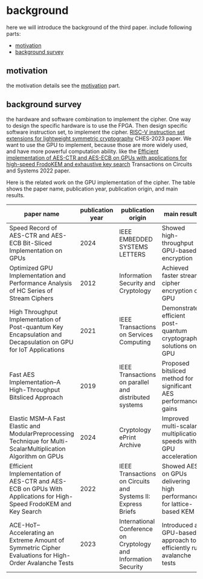 # background

here we will introduce the background of the third paper. include following parts:

- [motivation](#motivation)
- [background survey](#background-survey)

## motivation

the motivation details see the [motivation](./motivation.ipynb) part.

## background survey

the hardware and software combination to implement the cipher. One way to design the specific hardware is to use the FPGA. Then design specific software instruction set, to implement the cipher.
[RISC-V instruction set extensions for lightweight symmetric cryptography](https://tches.iacr.org/index.php/TCHES/article/view/9951) CHES-2023 paper.
We want to use the GPU to implement, because those are more widely used, and have more powerful computation ability.
like the [Efficient implementation of AES-CTR and AES-ECB on GPUs with applications for high-speed FrodoKEM and exhaustive key search](https://ieeexplore.ieee.org/abstract/document/9749135/) Transactions on Circuits and Systems 2022 paper.

Here is the related work on the GPU implementation of the cipher. The table shows the paper name, publication year, publication origin, and main results.

| paper name                                                                                                       | publication year | publication origin                                              | main results                                                         |
| ---------------------------------------------------------------------------------------------------------------- | ---------------- | --------------------------------------------------------------- | -------------------------------------------------------------------- |
| Speed Record of AES-CTR and AES-ECB Bit-Sliced Implementation on GPUs                                            | 2024             | IEEE EMBEDDED SYSTEMS LETTERS                                   | Showed high-throughput GPU-based encryption                          |
| Optimized GPU Implementation and Performance Analysis of HC Series of Stream Ciphers                             | 2012             | Information Security and Cryptology                             | Achieved faster stream cipher encryption on GPU                      |
| High Throughput Implementation of Post-quantum Key Encapsulation and Decapsulation on GPU for IoT Applications   | 2021             | IEEE Transactions on Services Computing                         | Demonstrated efficient post-quantum cryptography solutions on GPU    |
| Fast AES Implementation–A High-Throughput Bitsliced Approach                                                     | 2019             | IEEE Transactions on parallel and distributed systems           | Proposed bitsliced method for significant AES performance gains      |
| Elastic MSM–A Fast Elastic and ModularPreprocessing Technique for Multi-ScalarMultiplication Algorithm on GPUs   | 2024             | Cryptology ePrint Archive                                       | Improved multi-scalar multiplication speeds with GPU acceleration    |
| Efficient Implementation of AES-CTR and AES-ECB on GPUs With Applications for High-Speed FrodoKEM and Key Search | 2022             | IEEE Transactions on Circuits and Systems II: Express Briefs    | Showed AES on GPUs delivering high performance for lattice-based KEM |
| ACE-HoT–Accelerating an Extreme Amount of Symmetric Cipher Evaluations for High-Order Avalanche Tests            | 2023             | International Conference on Cryptology and Information Security | Introduced a GPU-based approach to efficiently run avalanche tests   |
